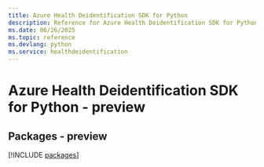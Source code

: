 ```yaml
---
title: Azure Health Deidentification SDK for Python
description: Reference for Azure Health Deidentification SDK for Python
ms.date: 06/26/2025
ms.topic: reference
ms.devlang: python
ms.service: healthdeidentification
---
```

# Azure Health Deidentification SDK for Python - preview
## Packages - preview
[!INCLUDE [packages](health-deidentification-index.md)]